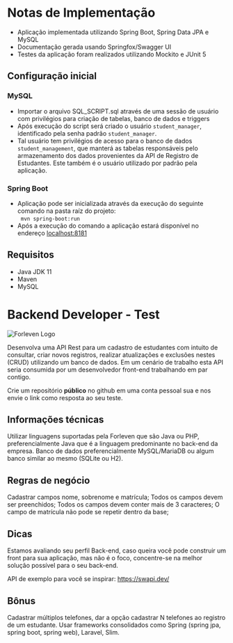 # Notas de Implementação

- Aplicação implementada utilizando Spring Boot, Spring Data JPA e MySQL
- Documentação gerada usando Springfox/Swagger UI
- Testes da aplicação foram realizados utilizando Mockito e JUnit 5
## Configuração inicial

### MySQL
- Importar o arquivo SQL_SCRIPT.sql através de uma sessão de usuário com privilégios para criação de tabelas, banco de dados e triggers
- Após execução do script será criado o usuário ```student_manager```, identificado pela senha padrão ```student_manager```.
- Tal usuário tem privilégios de acesso para o banco de dados ```student_management```, que manterá as tabelas responsáveis pelo armazenamento dos dados provenientes da API de Registro de Estudantes. Este também é o usuário utilizado por padrão pela aplicação.

### Spring Boot

- Aplicação pode ser inicializada através da execução do seguinte comando na pasta raíz do projeto:  
``` mvn spring-boot:run```
- Após a execução do comando a aplicação estará disponível no endereço <localhost:8181>

## Requisitos

- Java JDK 11
- Maven
- MySQL

# Backend Developer - Test #

![Forleven Logo](https://site.forleven.com/img/logotipo_green.png)

Desenvolva uma API Rest para um cadastro de estudantes com intuito de consultar, criar novos registros, realizar atualizações e exclusões nestes (CRUD) utilizando um banco de dados.
Em um cenário de trabalho esta API seria consumida por um desenvolvedor front-end trabalhando em par contigo.

Crie um repositório **público** no github em uma conta pessoal sua e nos envie o link como resposta ao seu teste.


## Informações técnicas ##

Utilizar linguagens suportadas pela Forleven que são Java ou PHP, preferencialmente Java que é a linguagem predominante no back-end da empresa.
Banco de dados preferencialmente MySQL/MariaDB ou algum banco similar ao mesmo (SQLite ou H2).

## Regras de negócio ##

Cadastrar campos nome, sobrenome e matrícula;
Todos os campos devem ser preenchidos;
Todos os campos devem conter mais de 3 caracteres;
O campo de matrícula não pode se repetir dentro da base;

## Dicas ##

Estamos avaliando seu perfil Back-end, caso queira você pode construir um front para sua aplicação, mas não é o foco, concentre-se na melhor solução possível para o seu back-end.

API de exemplo para você se inspirar: https://swapi.dev/

## Bônus ##

Cadastrar múltiplos telefones, dar a opção cadastrar N telefones ao registro de um estudante.
Usar frameworks consolidados como Spring (spring jpa, spring boot, spring web), Laravel, Slim.


